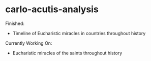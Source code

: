 # carlo-acutis-analysis

Finished:
- Timeline of Eucharistic miracles in countries throughout history

Currently Working On:
- Eucharistic miracles of the saints throughout history
